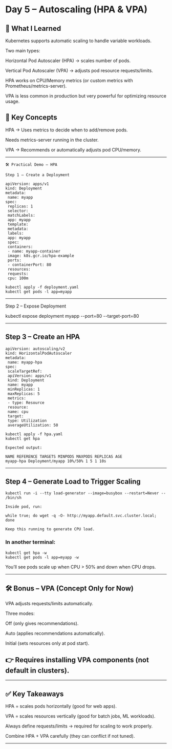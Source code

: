 

# Day 5 – Autoscaling (HPA & VPA)

## 📌 What I Learned

Kubernetes supports automatic scaling to handle variable workloads.

Two main types:

Horizontal Pod Autoscaler (HPA) → scales number of pods.

Vertical Pod Autoscaler (VPA) → adjusts pod resource requests/limits.


HPA works on CPU/Memory metrics (or custom metrics with Prometheus/metrics-server).

VPA is less common in production but very powerful for optimizing resource usage.




## 📖 Key Concepts

HPA → Uses metrics to decide when to add/remove pods.

Needs metrics-server running in the cluster.

VPA → Recommends or automatically adjusts pod CPU/memory.



---
```
🛠️ Practical Demo – HPA

Step 1 – Create a Deployment

apiVersion: apps/v1
kind: Deployment
metadata:
 name: myapp
spec:
 replicas: 1
 selector:
 matchLabels:
 app: myapp
 template:
 metadata:
 labels:
 app: myapp
 spec:
 containers:
 - name: myapp-container
 image: k8s.gcr.io/hpa-example
 ports:
 - containerPort: 80
 resources:
 requests:
 cpu: 100m
```
```
kubectl apply -f deployment.yaml
kubectl get pods -l app=myapp
```

---

Step 2 – Expose Deployment

kubectl expose deployment myapp --port=80 --target-port=80


---

## Step 3 – Create an HPA

```
apiVersion: autoscaling/v2
kind: HorizontalPodAutoscaler
metadata:
 name: myapp-hpa
spec:
 scaleTargetRef:
 apiVersion: apps/v1
 kind: Deployment
 name: myapp
 minReplicas: 1
 maxReplicas: 5
 metrics:
 - type: Resource
 resource:
 name: cpu
 target:
 type: Utilization
 averageUtilization: 50
```
```
kubectl apply -f hpa.yaml
kubectl get hpa
```
```
Expected output:

NAME REFERENCE TARGETS MINPODS MAXPODS REPLICAS AGE
myapp-hpa Deployment/myapp 10%/50% 1 5 1 10s
```

---

## Step 4 – Generate Load to Trigger Scaling

```
kubectl run -i --tty load-generator --image=busybox --restart=Never -- /bin/sh

Inside pod, run:

while true; do wget -q -O- http://myapp.default.svc.cluster.local; done

Keep this running to generate CPU load.
```

### In another terminal:

```
kubectl get hpa -w
kubectl get pods -l app=myapp -w
```

You’ll see pods scale up when CPU > 50% and down when CPU drops.



---

## 🛠️ Bonus – VPA (Concept Only for Now)

VPA adjusts requests/limits automatically.

Three modes:

Off (only gives recommendations).

Auto (applies recommendations automatically).

Initial (sets resources only at pod start).



## 👉 Requires installing VPA components (not default in clusters).


---

## ✅ Key Takeaways

HPA = scales pods horizontally (good for web apps).

VPA = scales resources vertically (good for batch jobs, ML workloads).

Always define requests/limits → required for scaling to work properly.

Combine HPA + VPA carefully (they can conflict if not tuned).

---
